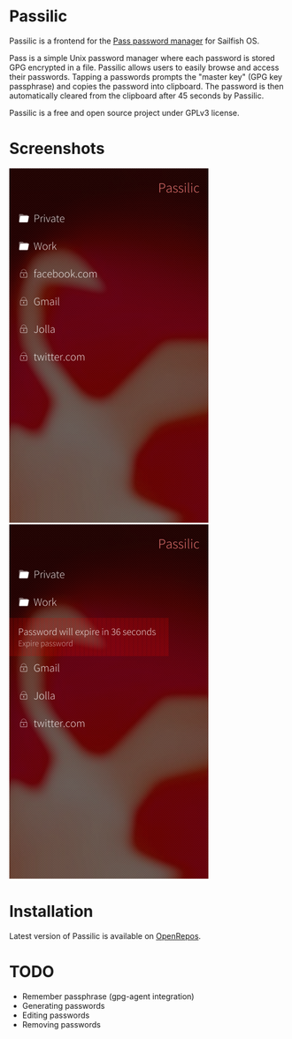 # Passilic

Passilic is a frontend for the [Pass password manager](https://www.passwordstore.org)
for Sailfish OS.

Pass is a simple Unix password manager where each password is stored GPG encrypted in
a file. Passilic allows users to easily browse and access their passwords. Tapping a
passwords prompts the "master key" (GPG key passphrase) and copies the password into
clipboard. The password is then automatically cleared from the clipboard after 45 seconds
by Passilic.

Passilic is a free and open source project under GPLv3 license.

# Screenshots

![Main screen](https://raw.githubusercontent.com/danvratil/harbour-passilic/master/images/mainscreen.png)
![Password expiration](https://raw.githubusercontent.com/danvratil/harbour-passilic/master/images/mainscreen-expire.png)

# Installation

Latest version of Passilic is available on [OpenRepos](https://openrepos.net/content/dvratil/passilic).

# TODO

* Remember passphrase (gpg-agent integration)
* Generating passwords
* Editing passwords
* Removing passwords
